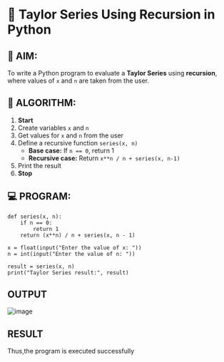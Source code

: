 # 📐 Taylor Series Using Recursion in Python

## 🎯 AIM:
To write a Python program to evaluate a **Taylor Series** using **recursion**, where values of `x` and `n` are taken from the user.

## 🧠 ALGORITHM:

1. **Start**
2. Create variables `x` and `n`
3. Get values for `x` and `n` from the user
4. Define a recursive function `series(x, n)`
   - **Base case:** If `n == 0`, return 1
   - **Recursive case:** Return `x**n / n + series(x, n-1)`
5. Print the result
6. **Stop**

## 💻 PROGRAM:
```
def series(x, n):
    if n == 0:
        return 1
    return (x**n) / n + series(x, n - 1)

x = float(input("Enter the value of x: "))
n = int(input("Enter the value of n: "))

result = series(x, n)
print("Taylor Series result:", result)
```

## OUTPUT
![image](https://github.com/user-attachments/assets/3796c991-38bb-417a-be9e-c4fb8405bce0)

## RESULT
Thus,the program is executed successfully
